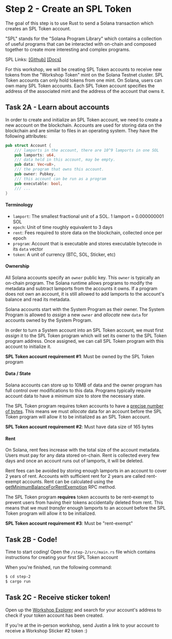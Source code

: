 # Step 2 - Create an SPL Token

The goal of this step is to use Rust to send a Solana transaction
which creates an SPL Token account.

"SPL" stands for the "Solana Program Library" which contains a collection
of useful programs that can be interacted with on-chain and composed
together to create more interesting and complex programs.

SPL Links: [[Github]](https://github.com/solana-labs/solana-program-library) [[Docs]](https://spl.solana.com/)

For this workshop, we will be creating SPL Token accounts to receive
new tokens from the "Workshop Token" mint on the Solana Testnet cluster.
SPL Token accounts can only hold tokens from one mint. On Solana, users
can own many SPL Token accounts. Each SPL Token account specifies the
address of the associated mint and the address of the account that owns it.

## Task 2A - Learn about accounts

In order to create and initialize an SPL Token account, we need to create
a new account on the blockchain. Accounts are used for storing data on the blockchain
and are similar to files in an operating system. They have the following attributes:

```rust
pub struct Account {
    /// lamports in the account, there are 10^9 lamports in one SOL
    pub lamports: u64,
    /// data held in this account, may be empty.
    pub data: Vec<u8>,
    /// the program that owns this account.
    pub owner: Pubkey,
    /// this account can be run as a program
    pub executable: bool,
    /// ...
}
```

#### Terminology
- `lamport`: The smallest fractional unit of a SOL. 1 lamport = 0.000000001 SOL 
- `epoch`: Unit of time roughly equivalent to 3 days
- `rent`: Fees required to store data on the blockchain, collected once per epoch
- `program`: Account that is executable and stores executable bytecode in its `data` vector
- `token`: A unit of currency (BTC, SOL, Sticker, etc)

#### Ownership

All Solana accounts specify an `owner` public key. This `owner` is typically an on-chain
program. The Solana runtime allows programs to modify the metadata and subtract lamports
from the accounts it owns. If a program does not own an account, it is still allowed to
add lamports to the account's balance and read its metadata.

Solana accounts start with the System Program as their owner. The System Program is allowed
to *assign* a new `owner` and *allocate* new `data` for accounts owned by the System Program.

In order to turn a System account into an SPL Token account, we must first *assign* 
it to the SPL Token program which will set its owner to the SPL Token program address.
Once assigned, we can call SPL Token program with this account to initialize it.

**SPL Token account requirement #1**: Must be owned by the SPL Token program

#### Data / State

Solana accounts can store up to 10MB of data and the owner program has full control over
modifications to this data. Programs typically require account data to have a minimum size
to store the necessary state.

The SPL Token program requires token accounts to have a
[precise number of bytes](https://github.com/solana-labs/solana-program-library/blob/25abfe4fbac35e780d34d7a6d955c8fc6b08960a/token/program/src/state.rs#L124).
This means we must *allocate* data for an account before the SPL Token program will
allow it to be initialized as an SPL Token account.

**SPL Token account requirement #2**: Must have data size of 165 bytes

#### Rent

On Solana, rent fees increase with the total size of the account metadata. Users
must pay for any data stored on-chain. Rent is collected every few days and once
an account runs out of lamports, it will be deleted.

Rent fees can be avoided by storing enough lamports in an account to cover 2 years
of rent. Accounts with sufficient rent for 2 years are called rent-exempt accounts.
Rent can be calculated using the [getMinimumBalanceForRentExemption](https://docs.rs/solana-client/1.5.8/solana_client/rpc_client/struct.RpcClient.html#method.get_minimum_balance_for_rent_exemption)
RPC method.

The SPL Token program **requires** token accounts to be rent-exempt to prevent users
from having their tokens accidentally deleted from rent. This means that we must
*transfer* enough lamports to an account before the SPL Token program will
allow it to be initialized.

**SPL Token account requirement #3**: Must be "rent-exempt"

## Task 2B - Code!

Time to start coding! Open the `/step-2/src/main.rs` file which contains
instructions for creating your first SPL Token account

When you're finished, run the following command:

```sh
$ cd step-2
$ cargo run
```

## Task 2C - Receive sticker token!

Open up the [Workshop Explorer](https://defi-workshop.netlify.app/) and search for your
account's address to check if your token account has been created.

If you're at the in-person workshop, send Justin a link to your account to receive
a Workshop Sticker #2 token :)
